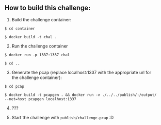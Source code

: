 ## How to build this challenge:

1. Build the challenge container:
```
$ cd container

$ docker build -t chal .
```

2. Run the challenge container
```
$ docker run -p 1337:1337 chal

$ cd ..
```

3. Generate the pcap (replace localhost:1337 with the appropriate url for the challenge container):
```
$ cd pcap

$ docker build -t pcapgen . && docker run -v ./../../publish/:/output/ --net=host pcapgen localhost:1337
```

4. ???

5. Start the challenge with `publish/challenge.pcap` :D